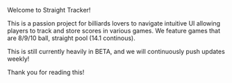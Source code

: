 Welcome to Straight Tracker!

This is a passion project for billiards lovers to navigate intuitive UI allowing players to track and store scores in various games.
We feature games that are 8/9/10 ball, straight pool (14.1 continous).

This is still currently heavily in BETA, and we will continuously push updates weekly!

Thank you for reading this! 

